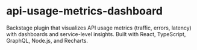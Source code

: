 # api-usage-metrics-dashboard
Backstage plugin that visualizes API usage metrics (traffic, errors, latency) with dashboards and service-level insights. Built with React, TypeScript, GraphQL, Node.js, and Recharts.
